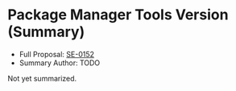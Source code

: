 # Package Manager Tools Version (Summary)

* Full Proposal: [SE-0152](https://github.com/apple/swift-evolution/blob/main/proposals/0152-package-manager-tools-version.md)
* Summary Author: TODO

Not yet summarized.

